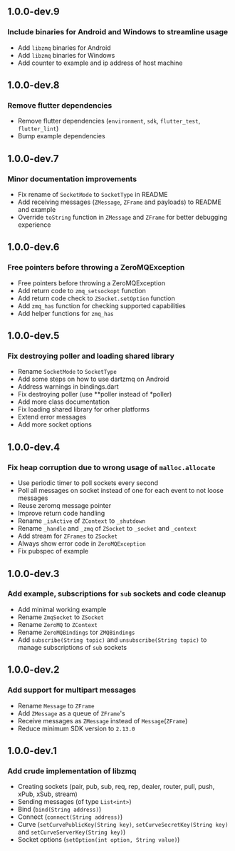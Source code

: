 ## 1.0.0-dev.9

### Include binaries for Android and Windows to streamline usage
- Add `libzmq` binaries for Android
- Add `libzmq` binaries for Windows
- Add counter to example and ip address of host machine


## 1.0.0-dev.8

### Remove flutter dependencies
- Remove flutter dependencies (`environment`, `sdk`, `flutter_test`, `flutter_lint`)
- Bump example dependencies


## 1.0.0-dev.7

### Minor documentation improvements
- Fix rename of `SocketMode` to `SocketType` in README
- Add receiving messages (`ZMessage`, `ZFrame` and payloads) to README and example
- Override `toString` function in `ZMessage` and `ZFrame` for better debugging experience


## 1.0.0-dev.6

### Free pointers before throwing a ZeroMQException
- Free pointers before throwing a ZeroMQException
- Add return code to `zmq_setsockopt` function
- Add return code check to `ZSocket.setOption` function
- Add `zmq_has` function for checking supported capabilities
- Add helper functions for `zmq_has`


## 1.0.0-dev.5

### Fix destroying poller and loading shared library
- Rename `SocketMode` to `SocketType`
- Add some steps on how to use dartzmq on Android
- Address warnings in bindings.dart
- Fix destroying poller (use **poller instead of *poller)
- Add more class documentation
- Fix loading shared library for orher platforms
- Extend error messages
- Add more socket options


## 1.0.0-dev.4

### Fix heap corruption due to wrong usage of `malloc.allocate`
- Use periodic timer to poll sockets every second
- Poll all messages on socket instead of one for each event to not loose messages
- Reuse zeromq message pointer
- Improve return code handling
- Rename `_isActive` of `ZContext` to `_shutdown`
- Rename `_handle` and `_zmq` of `ZSocket` to `_socket` and `_context`
- Add stream for `ZFrames` to `ZSocket`
- Always show error code in `ZeroMQException`
- Fix pubspec of example


## 1.0.0-dev.3

### Add example, subscriptions for `sub` sockets and code cleanup
- Add minimal working example
- Rename `ZmqSocket` to `ZSocket`
- Rename `ZeroMQ` to `ZContext`
- Rename `ZeroMQBindings` tor `ZMQBindings`
- Add `subscribe(String topic)` and `unsubscribe(String topic)` to manage subscriptions of `sub` sockets


## 1.0.0-dev.2

### Add support for multipart messages
- Rename `Message` to `ZFrame`
- Add `ZMessage` as a queue of `ZFrame`'s
- Receive messages as `ZMessage` instead of `Message`(`ZFrame`)
- Reduce minimum SDK version to `2.13.0`


## 1.0.0-dev.1

### Add crude implementation of libzmq
- Creating sockets (pair,  pub,  sub,  req,  rep,  dealer,  router,  pull,  push,  xPub,  xSub,  stream)
- Sending messages (of type `List<int>`)
- Bind (`bind(String address)`)
- Connect (`connect(String address)`)
- Curve (`setCurvePublicKey(String key)`, `setCurveSecretKey(String key)` and `setCurveServerKey(String key)`)
- Socket options (`setOption(int option, String value)`)
